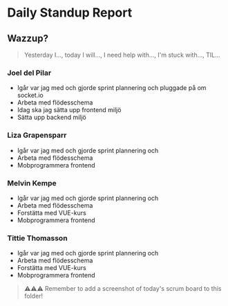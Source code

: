 # Daily Standup Report

## Wazzup?
> Yesterday I…, today I will…, I need help with…, I'm stuck with…, TIL…

### Joel del Pilar
- Igår var jag med och gjorde sprint plannering och pluggade på om socket.io
- Arbeta med flödesschema
- Idag ska jag sätta upp frontend miljö
- Sätta upp backend miljö

### Liza Grapensparr
- Igår var jag med och gjorde sprint plannering och
- Arbeta med flödesschema
- Mobprogrammera frontend 

### Melvin Kempe
- Igår var jag med och gjorde sprint plannering och
- Arbeta med flödesschema
- Forstätta med VUE-kurs
- Mobprogrammera frontend 

### Tittie Thomasson
- Igår var jag med och gjorde sprint plannering och
- Arbeta med flödesschema
- Forstätta med VUE-kurs
- Mobprogrammera frontend


> ⚠️⚠️⚠️ Remember to add a screenshot of today's scrum board to this folder!
